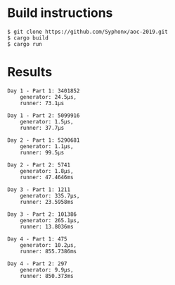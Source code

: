 # Build instructions

    $ git clone https://github.com/Syphonx/aoc-2019.git
    $ cargo build
    $ cargo run

# Results

    Day 1 - Part 1: 3401852
        generator: 24.5µs,
        runner: 73.1µs

    Day 1 - Part 2: 5099916
        generator: 1.5µs,
        runner: 37.7µs

    Day 2 - Part 1: 5290681
        generator: 1.1µs,
        runner: 99.5µs

    Day 2 - Part 2: 5741
        generator: 1.8µs,
        runner: 47.4646ms

    Day 3 - Part 1: 1211
        generator: 335.7µs,
        runner: 23.5958ms

    Day 3 - Part 2: 101386
        generator: 265.1µs,
        runner: 13.8036ms
        
    Day 4 - Part 1: 475
        generator: 10.2µs,
        runner: 855.7386ms

    Day 4 - Part 2: 297
        generator: 9.9µs,
        runner: 850.373ms
